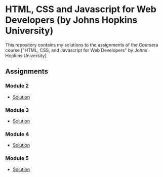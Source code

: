 # HTML, CSS and Javascript for Web Developers (by Johns Hopkins University)

This repository contains my solutions to the assignments of the Coursera course
["HTML, CSS, and Javascript for Web Developers" by Johns Hopkins University]

## Assignments

### Module 2
* [Solution](https://puneethkshetty.github.io/Coursera/.)

### Module 3
* [Solution](https://puneethkshetty.github.io/Coursera/.)

### Module 4
* [Solution](https://puneethkshetty.github.io/Coursera/.)

### Module 5
* [Solution](https://puneethkshetty.github.io/Coursera/module5/index.html)
